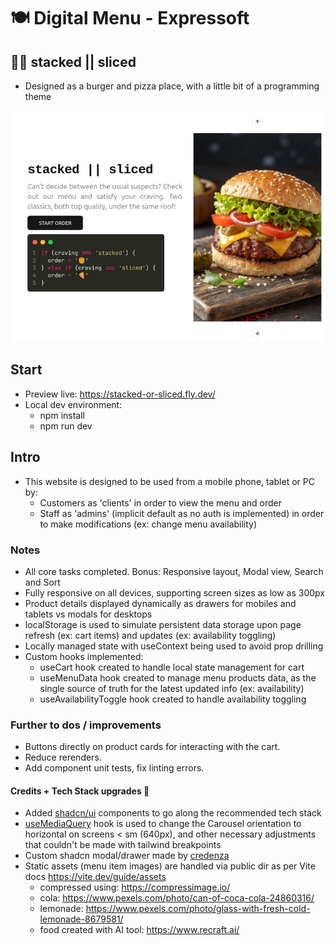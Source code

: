 # 🍽️ Digital Menu - Expressoft

## 🍔🍕 stacked || sliced

- Designed as a burger and pizza place, with a little bit of a programming theme

![Home page preview](public/home-page.webp)

## Start

- Preview live: https://stacked-or-sliced.fly.dev/
- Local dev environment:
  - npm install
  - npm run dev

## Intro

- This website is designed to be used from a mobile phone, tablet or PC by:
  - Customers as 'clients' in order to view the menu and order
  - Staff as 'admins' (implicit default as no auth is implemented) in order to make modifications (ex: change menu availability)

### Notes

- All core tasks completed. Bonus: Responsive layout, Modal view, Search and Sort
- Fully responsive on all devices, supporting screen sizes as low as 300px
- Product details displayed dynamically as drawers for mobiles and tablets vs modals for desktops
- localStorage is used to simulate persistent data storage upon page refresh (ex: cart items) and updates (ex: availability toggling)
- Locally managed state with useContext being used to avoid prop drilling
- Custom hooks implemented:
  - useCart hook created to handle local state management for cart
  - useMenuData hook created to manage menu products data, as the single source of truth for the latest updated info (ex: availability)
  - useAvailabilityToggle hook created to handle availability toggling

### Further to dos / improvements

- Buttons directly on product cards for interacting with the cart.
- Reduce rerenders.
- Add component unit tests, fix linting errors.

#### Credits + Tech Stack upgrades 🚀

- Added [shadcn/ui](https://ui.shadcn.com/) components to go along the recommended tech stack
- [useMediaQuery](https://usehooks.com/usemediaquery) hook is used to change the Carousel orientation to horizontal on screens < sm (640px), and other necessary adjustments that couldn't be made with tailwind breakpoints
- Custom shadcn modal/drawer made by [credenza](https://github.com/redpangilinan/credenza)
- Static assets (menu item images) are handled via public dir as per Vite docs https://vite.dev/guide/assets
  - compressed using: https://compressimage.io/
  - cola: https://www.pexels.com/photo/can-of-coca-cola-24860316/
  - lemonade: https://www.pexels.com/photo/glass-with-fresh-cold-lemonade-8679581/
  - food created with AI tool: https://www.recraft.ai/
